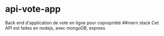 # api-vote-app
Back end d'application de vote en ligne pour copropriété
##mern stack
Cet API est faites en nodejs, avec mongoDB, express
